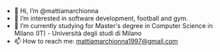 - 👋 Hi, I’m @mattiamarchionna
- 👀 I’m interested in software development, football and gym.
- 🌱 I’m currently studying for Master's degree in Computer Science in Milano (IT) - Università degli studi di Milano
- 📫 How to reach me: mattiamarchionna1997@gmail.com

<!---
mattiamarchionna/mattiamarchionna is a ✨ special ✨ repository because its `README.md` (this file) appears on your GitHub profile.
You can click the Preview link to take a look at your changes.
--->
